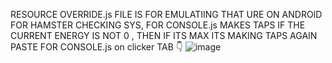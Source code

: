 RESOURCE OVERRIDE.js FILE IS FOR EMULATIING THAT URE ON ANDROID FOR HAMSTER CHECKING SYS,
FOR CONSOLE.js MAKES TAPS IF THE CURRENT ENERGY IS NOT 0 , THEN IF ITS MAX ITS MAKING TAPS AGAIN
PASTE FOR CONSOLE.js on clicker TAB 👇
![image](https://github.com/user-attachments/assets/ae4eda6f-999c-4963-8ff7-5ebbde69938d)
